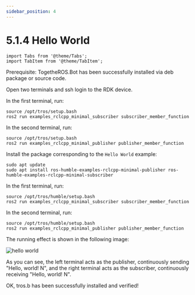 ```yaml
---
sidebar_position: 4
---
```

# 5.1.4 Hello World

```mdx-code-block
import Tabs from '@theme/Tabs';
import TabItem from '@theme/TabItem';
```

Prerequisite: TogetheROS.Bot has been successfully installed via deb package or source code.

Open two terminals and ssh login to the RDK device.

<Tabs groupId="tros-distro">
<TabItem value="foxy" label="Foxy">

In the first terminal, run:

```shell
source /opt/tros/setup.bash
ros2 run examples_rclcpp_minimal_subscriber subscriber_member_function
```

In the second terminal, run:

```shell
source /opt/tros/setup.bash
ros2 run examples_rclcpp_minimal_publisher publisher_member_function
```

</TabItem>

<TabItem value="humble" label="Humble">

Install the package corresponding to the `Hello World` example:

```shell
sudo apt update
sudo apt install ros-humble-examples-rclcpp-minimal-publisher ros-humble-examples-rclcpp-minimal-subscriber
```

In the first terminal, run:

```shell
source /opt/tros/humble/setup.bash
ros2 run examples_rclcpp_minimal_subscriber subscriber_member_function
```

In the second terminal, run:

```shell
source /opt/tros/humble/setup.bash
ros2 run examples_rclcpp_minimal_publisher publisher_member_function
```

</TabItem>

</Tabs>

The running effect is shown in the following image:

![hello world](https://rdk-doc.oss-cn-beijing.aliyuncs.com/doc/img/05_Robot_development/01_quick_start/image/hello_world/hello_world.png)

As you can see, the left terminal acts as the publisher, continuously sending "Hello, world! N", and the right terminal acts as the subscriber, continuously receiving "Hello, world! N".

OK, tros.b has been successfully installed and verified!